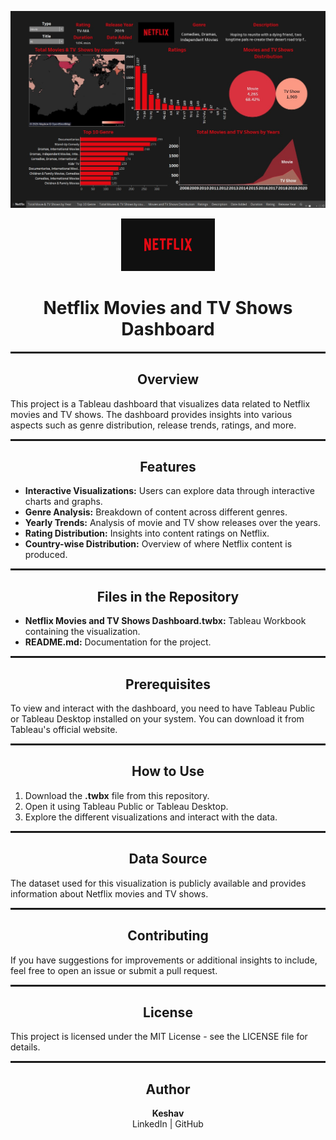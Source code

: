 <p align="center">
  <img src="https://raw.githubusercontent.com/kkeshavv/Netflix-Movies-and-TV-Shows-Dashboard/main/dashboard.jpg" />
</p>

<p align="center">
  <img src="https://raw.githubusercontent.com/kkeshavv/Netflix-Movies-and-TV-Shows-Dashboard/main/netflix_logo.jpg" width="150" />
</p>

<div align="center">
  <h1>Netflix Movies and TV Shows Dashboard</h1>
  <hr style="border: 1px dotted;">
</div>

<div align="center">
  <h2>Overview</h2>
</div>

<p>
  This project is a Tableau dashboard that visualizes data related to Netflix movies and TV shows. The dashboard provides insights into various aspects such as genre distribution, release trends, ratings, and more.
</p>

<hr style="border: 1px dotted;">

<div align="center">
  <h2>Features</h2>
</div>

<ul>
  <li><b>Interactive Visualizations:</b> Users can explore data through interactive charts and graphs.</li>
  <li><b>Genre Analysis:</b> Breakdown of content across different genres.</li>
  <li><b>Yearly Trends:</b> Analysis of movie and TV show releases over the years.</li>
  <li><b>Rating Distribution:</b> Insights into content ratings on Netflix.</li>
  <li><b>Country-wise Distribution:</b> Overview of where Netflix content is produced.</li>
</ul>

<hr style="border: 1px dotted;">

<div align="center">
  <h2>Files in the Repository</h2>
</div>

<ul>
  <li><b>Netflix Movies and TV Shows Dashboard.twbx:</b> Tableau Workbook containing the visualization.</li>
  <li><b>README.md:</b> Documentation for the project.</li>
</ul>

<hr style="border: 1px dotted;">

<div align="center">
  <h2>Prerequisites</h2>
</div>

<p>
  To view and interact with the dashboard, you need to have Tableau Public or Tableau Desktop installed on your system. You can download it from Tableau's official website.
</p>

<hr style="border: 1px dotted;">

<div align="center">
  <h2>How to Use</h2>
</div>

<ol>
  <li>Download the <b>.twbx</b> file from this repository.</li>
  <li>Open it using Tableau Public or Tableau Desktop.</li>
  <li>Explore the different visualizations and interact with the data.</li>
</ol>

<hr style="border: 1px dotted;">

<div align="center">
  <h2>Data Source</h2>
</div>

<p>
  The dataset used for this visualization is publicly available and provides information about Netflix movies and TV shows.
</p>

<hr style="border: 1px dotted;">

<div align="center">
  <h2>Contributing</h2>
</div>

<p>
  If you have suggestions for improvements or additional insights to include, feel free to open an issue or submit a pull request.
</p>

<hr style="border: 1px dotted;">

<div align="center">
  <h2>License</h2>
</div>

<p>
  This project is licensed under the MIT License - see the LICENSE file for details.
</p>

<hr style="border: 1px dotted;">

<div align="center">
  <h2>Author</h2>
  <p>
    <b>Keshav</b> <br>
    LinkedIn | GitHub
  </p>
</div>
